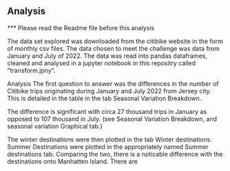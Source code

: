 ## Analysis

*** Please read the Readme file before this analysis

The data set explored was downloaded from the citibike website in the form of monthly csv files. The data chosen to meet the challenge was data from January and July of 2022. The data was read into pandas dataframes, cleaned and analysed in a jupyter notebook in this repositry called "transform.jpny".

Analysis
The first question to answer was the differences in the number of Citibike trips originating during January and July 2022 from Jersey city. This is detailed in the table in the tab Seasonal Variation Breakdown. 

The difference is significant with circa 27 thousand trips in January as opposed to 107 thousand in July. (see Seasonal Variation Breakdown, and seasonal variation Graphical tab.)

The winter destinations were then plotted in the tab Winter destinations. Summer Destinations were plotted in the appropriately named Summer destinations tab. 
Comparing the two, there is a noticable difference with the destinations onto Manhatten Island. There are 



